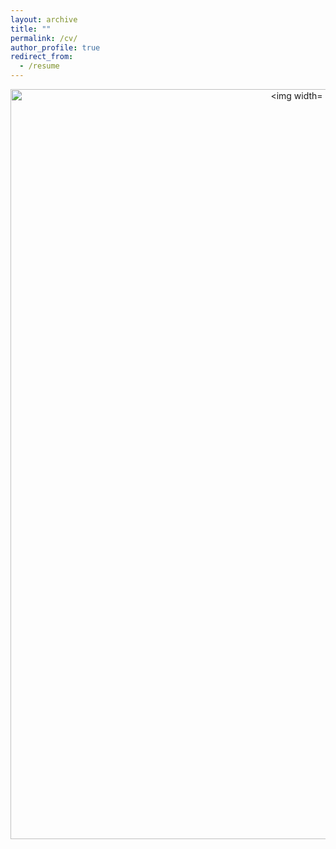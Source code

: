 ```yaml
---
layout: archive
title: ""
permalink: /cv/
author_profile: true
redirect_from:
  - /resume
---
```


<p align="center">
  <a href="http://yash-vekaria.github.io/files/yash_vekaria_cv.pdf">
    <img width="900" height="1200" alt="<img width="602" alt="Screenshot 2023-01-18 at 11 41 05 AM" src="https://user-images.githubusercontent.com/30694521/213278733-564afe87-1799-48ba-8fd3-b9a5fb0c0484.png">
  </a>
</p>
